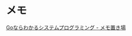 # メモ

[Goならわかるシステムプログラミング - メモ置き場](https://scrapbox.io/tkms0106/Go%E3%81%AA%E3%82%89%E3%82%8F%E3%81%8B%E3%82%8B%E3%82%B7%E3%82%B9%E3%83%86%E3%83%A0%E3%83%97%E3%83%AD%E3%82%B0%E3%83%A9%E3%83%9F%E3%83%B3%E3%82%B0)
